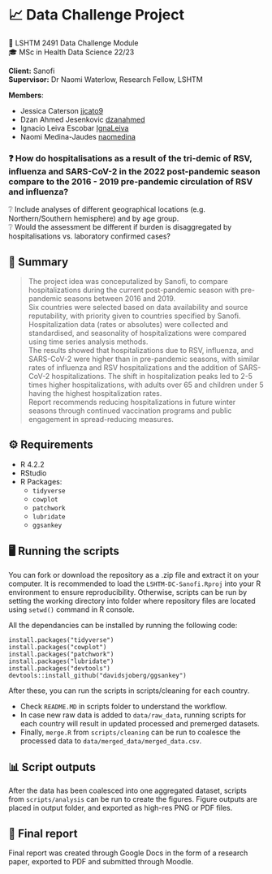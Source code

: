 # :chart_with_upwards_trend: Data Challenge Project 

:bookmark: LSHTM 2491 Data Challenge Module  
:mortar_board: MSc in Health Data Science 22/23

**Client:** Sanofi\
**Supervisor:** Dr Naomi Waterlow, Research Fellow, LSHTM

**Members**:
- Jessica Caterson [jjcato9](https://github.com/jjcato9)
- Dzan Ahmed Jesenkovic [dzanahmed](https://github.com/dzanahmed)
- Ignacio Leiva Escobar [IgnaLeiva](https://github.com/IgnaLeiva)
- Naomi Medina-Jaudes [naomedina](https://github.com/naomedina)
&nbsp;<br>
### :question: How do hospitalisations as a result of the tri-demic of RSV, influenza and SARS-CoV-2 in the 2022 post-pandemic season compare to the 2016 - 2019 pre-pandemic circulation of RSV and influenza?
:grey_question: Include analyses of different geographical locations (e.g. Northern/Southern hemisphere) and by age group.  
:grey_question: Would the assessment be different if burden is disaggregated by hospitalisations vs. laboratory confirmed cases? 

## :page_with_curl: Summary 
> The project idea was conceputalized by Sanofi, to compare hospitalizations during the current post-pandemic season with pre-pandemic seasons between 2016 and 2019.   
> Six countries were selected based on data availability and source reputability, with priority given to countries specified by Sanofi. Hospitalization data (rates or absolutes) were collected and standardised, and seasonality of hospitalizations were compared using time series analysis methods.   
> The results showed that hospitalizations due to RSV, influenza, and SARS-CoV-2 were higher than in pre-pandemic seasons, with similar rates of influenza and RSV hospitalizations and the addition of SARS-CoV-2 hospitalizations. The shift in hospitalization peaks led to 2-5 times higher hospitalizations, with adults over 65 and children under 5 having the highest hospitalization rates.   
> Report recommends reducing hospitalizations in future winter seasons through continued vaccination programs and public engagement in spread-reducing measures.   

## :gear: Requirements

- R 4.2.2 
- RStudio
- R Packages:
  - `tidyverse`
  - `cowplot`
  - `patchwork`
  - `lubridate`
  - `ggsankey`

## :desktop_computer: Running the scripts
You can fork or download the repository as a .zip file and extract it on your computer. 
It is recommended to load the `LSHTM-DC-Sanofi.Rproj` into your R environment to ensure reproducibility.
Otherwise, scripts can be run by setting the working directory into folder where repository files are located using `setwd()` command in R console.

All the dependancies can be installed by running the following code:

`install.packages("tidyverse")`\
`install.packages("cowplot")`\
`install.packages("patchwork")`\
`install.packages("lubridate")`\
`install.packages("devtools")`\
`devtools::install_github("davidsjoberg/ggsankey")`

After these, you can run the scripts in scripts/cleaning for each country.
- Check `README.MD` in scripts folder to understand the workflow.
- In case new raw data is added to `data/raw_data`, running scripts for each country will result in updated processed and premerged datasets. 
- Finally, `merge.R` from `scripts/cleaning` can be run to coalesce the processed data to `data/merged_data/merged_data.csv`.

## :bar_chart: Script outputs
After the data has been coalesced into one aggregated dataset, scripts from `scripts/analysis` can be run to create the figures.
Figure outputs are placed in output folder, and exported as high-res PNG or PDF files. 

## :memo: Final report
Final report was created through Google Docs in the form of a research paper, exported to PDF and submitted through Moodle.
